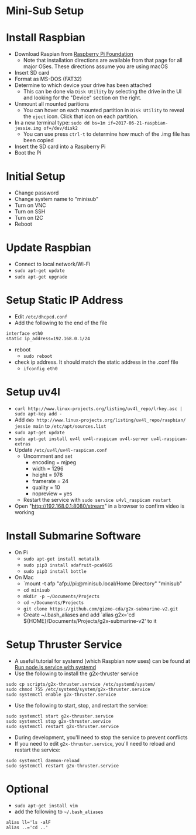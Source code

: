 # Mini-Sub Setup

# Install Raspbian
  - Download Raspian from [Raspberry Pi Foundation](https://www.raspberrypi.org/downloads/raspbian/)
    - Note that installation directions are available from that page for all major OSes. These directions assume you are using macOS
  - Insert SD card
  - Format as MS-DOS (FAT32)
  - Determine to which device your drive has been attached
    - This can be done via `Disk Utility` by selecting the drive in the UI and looking for the "Device" section on the right.
  - Unmount all mounted paritions
    - You can hover on each mounted partition in `Disk Utility` to reveal the `eject` icon. Click that icon on each partition.
  - In a new terminal type: `sudo dd bs=1m if=2017-06-21-raspbian-jessie.img of=/dev/disk2`
    - You can use press `ctrl-t` to determine how much of the .img file has been copied
  - Insert the SD card into a Raspberry Pi
  - Boot the Pi

# Initial Setup
  - Change password
  - Change system name to "minisub"
  - Turn on VNC
  - Turn on SSH
  - Turn on I2C
  - Reboot

# Update Raspbian
  - Connect to local network/Wi-Fi
  - `sudo apt-get update`
  - `sudo apt-get upgrade`

# Setup Static IP Address

- Edit `/etc/dhcpcd.conf`
- Add the following to the end of the file
```
interface eth0
static ip_address=192.168.0.1/24
```
- reboot
  - `sudo reboot`
- check ip address. It should match the static address in the .conf file
  - `ifconfig eth0`

# Setup uv4l

- `curl http://www.linux-projects.org/listing/uv4l_repo/lrkey.asc | sudo apt-key add -`
- Add `deb http://www.linux-projects.org/listing/uv4l_repo/raspbian/ jessie main` to `/etc/apt/sources.list`
- `sudo apt-get update`
- `sudo apt-get install uv4l uv4l-raspicam uv4l-server uv4l-raspicam-extras`
- Update `/etc/uv4l/uv4l-raspicam.conf`
  - Uncomment and set
    - encoding = mjpeg
    - width = 1296
    - height = 976
    - framerate = 24
    - quality = 10
    - nopreview = yes
  - Restart the service with `sudo service u4vl_raspicam restart`
- Open "http://192.168.0.1:8080/stream" in a browser to confirm video is working

# Install Submarine Software
  - On Pi
    - `sudo apt-get install netatalk`
    - `sudo pip3 install adafruit-pca9685`
    - `sudo pip3 install bottle`
  - On Mac
    - `mount -t afp "afp://pi:<password>@minisub.local/Home Directory" "minisub"
    - `cd minisub`
    - `mkdir -p ~/Documents/Projects`
    - `cd ~/Documents/Projects`
    - `git clone https://github.com/gizmo-cda/g2x-submarine-v2.git`
    - Create ~/.bash_aliases and add `alias g2x='cd ${HOME}/Documents/Projects/g2x-submarine-v2' to it

# Setup Thruster Service
  - A useful tutorial for systemd (which Raspbian now uses) can be found at [Run node.js service with systemd](https://www.axllent.org/docs/view/nodejs-service-with-systemd/)
  - Use the following to install the g2x-thruster service
```
sudo cp scripts/g2x-thruster.service /etc/systemd/system/
sudo chmod 755 /etc/systemd/system/g2x-thruster.service
sudo systemctl enable g2x-thruster.service
```
  - Use the following to start, stop, and restart the service:
```
sudo systemctl start g2x-thruster.service
sudo systemctl stop g2x-thruster.service
sudo systemctl restart g2x-thruster.service
```
  - During development, you'll need to stop the service to prevent conflicts
  - If you need to edit `g2x-thruster.service`, you'll need to reload and restart the service:
```
sudo systemctl daemon-reload
sudo systemctl restart g2x-thruster.service
```

# Optional
  - `sudo apt-get install vim`
  - add the following to `~/.bash_aliases`
```
alias ll='ls -alF
alias ..='cd ..'
```
